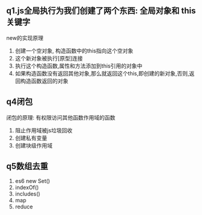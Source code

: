 ## q1.js全局执行为我们创建了两个东西: 全局对象和 this关键字

new的实现原理
 1. 创建一个空对象, 构造函数中的this指向这个空对象
 2. 这个新对象被执行[原型]连接
 3. 执行这个构造函数,属性和方法添加到this引用的对象中
 4. 如果构造函数没有返回其他对象,那么就返回这个this,即创建的新对象,否则,返回构造函数返回的对象

## q4闭包
  闭包的原理: 有权限访问其他函数作用域的函数
  1. 阻止作用域被js垃圾回收
  2. 创建私有变量
  3. 创建块级作用域

## q5数组去重
  1. es6 new Set()
  2. indexOf()
  3. includes()
  4. map
  5. reduce
